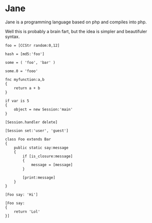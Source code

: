 Jane
====

Jane is a programming language based on php and compiles into php.

Well this is probably a brain fart, but the idea is simpler and beautifuler syntax.

```
foo = [CCStr random:0,12]

hash = [md5:'foo']

some = ( 'foo', 'bar' )

some.0 = 'fooo'

fnc myfunction:a,b 
{
	return a + b
}

if var is 5
{
	object = new Session:'main'
}

[Session.handler delete]

[Session set:'user', 'guest']

class Foo extends Bar
{
	public static say:message
	{
		if [is_closure:message]
		{
			message = [message]
		}

		[print:message]
	}
}

[Foo say: 'Hi']

[Foo say: 
{
	return 'Lol'
}]

```